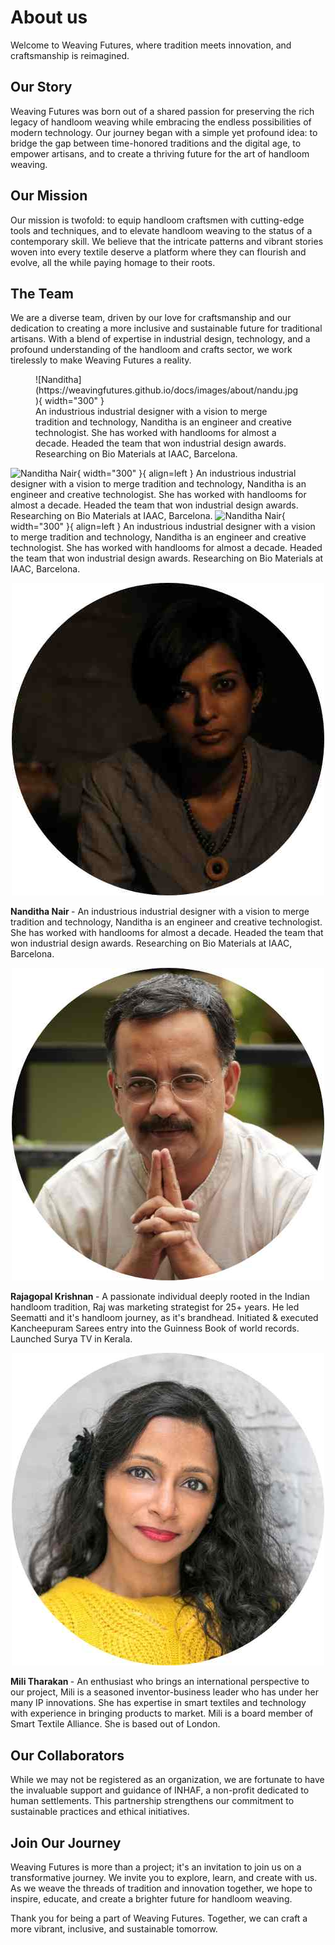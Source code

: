 # About us

Welcome to Weaving Futures, where tradition meets innovation, and craftsmanship is reimagined.

## Our Story

Weaving Futures was born out of a shared passion for preserving the rich legacy of handloom weaving while embracing the endless possibilities of modern technology. Our journey began with a simple yet profound idea: to bridge the gap between time-honored traditions and the digital age, to empower artisans, and to create a thriving future for the art of handloom weaving.

## Our Mission

Our mission is twofold: to equip handloom craftsmen with cutting-edge tools and techniques, and to elevate handloom weaving to the status of a contemporary skill. We believe that the intricate patterns and vibrant stories woven into every textile deserve a platform where they can flourish and evolve, all the while paying homage to their roots.

## The Team

We are a diverse team, driven by our love for craftsmanship and our dedication to creating a more inclusive and sustainable future for traditional artisans. With a blend of expertise in industrial design, technology, and a profound understanding of the handloom and crafts sector, we work tirelessly to make Weaving Futures a reality.
<figure markdown>
  ![Nanditha](https://weavingfutures.github.io/docs/images/about/nandu.jpg){ width="300" }
  <figcaption>An industrious industrial designer with a vision to merge tradition and technology, Nanditha is an engineer and creative technologist. She has worked with handlooms for almost a decade. Headed the team that won industrial design awards.  Researching on Bio Materials at IAAC, Barcelona.</figcaption>
</figure>

![Nanditha Nair]("../../images/about/nandu.jpg"){ width="300" }{ align=left } An industrious industrial designer with a vision to merge tradition and technology, Nanditha is an engineer and creative technologist. She has worked with handlooms for almost a decade. Headed the team that won industrial design awards.  Researching on Bio Materials at IAAC, Barcelona.
![Nanditha Nair](src="../../images/about/nandu.jpg"){ width="300" }{ align=left } An industrious industrial designer with a vision to merge tradition and technology, Nanditha is an engineer and creative technologist. She has worked with handlooms for almost a decade. Headed the team that won industrial design awards.  Researching on Bio Materials at IAAC, Barcelona.

<p align="center"><img alt="Nanditha" src="../../images/about/nandu.jpg" /></p><b>Nanditha Nair </b>- An industrious industrial designer with a vision to merge tradition and technology, Nanditha is an engineer and creative technologist. She has worked with handlooms for almost a decade. Headed the team that won industrial design awards.  Researching on Bio Materials at IAAC, Barcelona.
<p align="center"><img alt="Rajagopal" src="../../images/about/raj.jpg" /></p><b>Rajagopal Krishnan </b>- A passionate individual deeply rooted in the Indian handloom tradition, Raj was marketing strategist for 25+ years. He led Seematti and it's handloom journey, as it's brandhead. Initiated & executed Kancheepuram Sarees entry into the Guinness Book of world records. Launched Surya TV in Kerala.
<p align="center"><img alt="Mili" src="../../images/about/mili.jpg" /></p><b> Mili Tharakan </b> - An enthusiast who brings an international perspective to our project, Mili is a seasoned inventor-business leader who has under her many IP innovations. She has expertise in smart textiles and technology with experience in bringing products to market. Mili is a board member of Smart Textile Alliance. She is based out of London.

## Our Collaborators

While we may not be registered as an organization, we are fortunate to have the invaluable support and guidance of INHAF, a non-profit dedicated to human settlements. This partnership strengthens our commitment to sustainable practices and ethical initiatives.

## Join Our Journey

Weaving Futures is more than a project; it's an invitation to join us on a transformative journey. We invite you to explore, learn, and create with us. As we weave the threads of tradition and innovation together, we hope to inspire, educate, and create a brighter future for handloom weaving.

Thank you for being a part of Weaving Futures. Together, we can craft a more vibrant, inclusive, and sustainable tomorrow.
